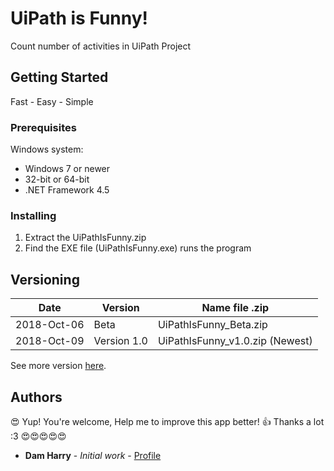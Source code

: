 # UiPath is Funny!

Count number of activities in UiPath Project

## Getting Started

Fast - Easy - Simple

### Prerequisites

Windows system:
* Windows 7 or newer
* 32-bit or 64-bit
* .NET Framework 4.5

### Installing

1. Extract the UiPathIsFunny.zip
2. Find the EXE file (UiPathIsFunny.exe) runs the program

## Versioning

Date  | Version  | Name file .zip
------------- | -------------  | -------------
2018-Oct-06  | Beta   | UiPathIsFunny_Beta.zip
2018-Oct-09  | Version 1.0   | UiPathIsFunny_v1.0.zip (Newest)

See more version [here](https://github.com/dtvthethe/UiPathIsFunny/tree/master/version).

## Authors

:heart_eyes: Yup! You're welcome, Help me to improve this app better! :+1: Thanks a lot :3 :heart_eyes::heart_eyes::heart_eyes::heart_eyes::heart_eyes:
* **Dam Harry** - *Initial work* - [Profile](https://github.com/dtvthethe)
